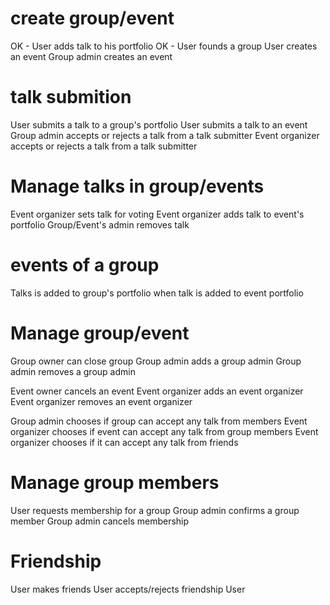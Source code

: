 # create group/event

OK - User adds talk to his portfolio
OK - User founds a group
User creates an event
Group admin creates an event


# talk submition

User submits a talk to a group's portfolio
User submits a talk to an event
Group admin accepts or rejects a talk from a talk submitter
Event organizer accepts or rejects a talk from a talk submitter



# Manage talks in group/events

Event organizer sets talk for voting
Event organizer adds talk to event's portfolio
Group/Event's admin removes talk



# events of a group

Talks is added to group's portfolio when talk is added to event portfolio



# Manage group/event

Group owner can close group
Group admin adds a group admin
Group admin removes a group admin

Event owner cancels an event
Event organizer adds an event organizer
Event organizer removes an event organizer

Group admin chooses if group can accept any talk from members
Event organizer chooses if event can accept any talk from group members
Event organizer chooses if it can accept any talk from friends



# Manage group members

User requests membership for a group
Group admin confirms a group member
Group admin cancels membership



# Friendship

User makes friends
User accepts/rejects friendship
User